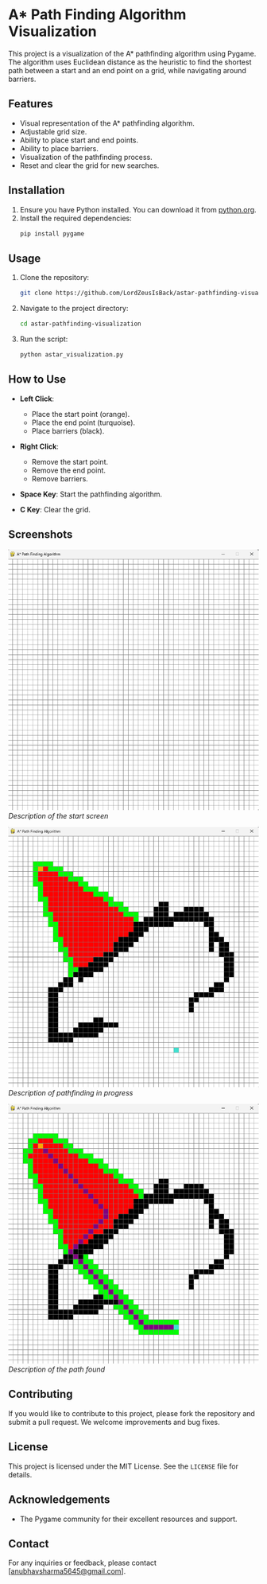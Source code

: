 # A* Path Finding Algorithm Visualization

This project is a visualization of the A* pathfinding algorithm using Pygame. The algorithm uses Euclidean distance as the heuristic to find the shortest path between a start and an end point on a grid, while navigating around barriers.

## Features

- Visual representation of the A* pathfinding algorithm.
- Adjustable grid size.
- Ability to place start and end points.
- Ability to place barriers.
- Visualization of the pathfinding process.
- Reset and clear the grid for new searches.

## Installation

1. Ensure you have Python installed. You can download it from [python.org](https://www.python.org/).
2. Install the required dependencies:
    ```bash
    pip install pygame
    ```

## Usage

1. Clone the repository:
    ```bash
    git clone https://github.com/LordZeusIsBack/astar-pathfinding-visualization.git
    ```
2. Navigate to the project directory:
    ```bash
    cd astar-pathfinding-visualization
    ```
3. Run the script:
    ```bash
    python astar_visualization.py
    ```

## How to Use

- **Left Click**:
  - Place the start point (orange).
  - Place the end point (turquoise).
  - Place barriers (black).

- **Right Click**:
  - Remove the start point.
  - Remove the end point.
  - Remove barriers.

- **Space Key**: Start the pathfinding algorithm.

- **C Key**: Clear the grid.

## Screenshots

![Start Screen](screenshots/start-screen.png)
*Description of the start screen*

![Pathfinding in Progress](screenshots/pathfinding-in-progress.png)
*Description of pathfinding in progress*

![Path Found](screenshots/path-found.png)
*Description of the path found*


## Contributing

If you would like to contribute to this project, please fork the repository and submit a pull request. We welcome improvements and bug fixes.

## License

This project is licensed under the MIT License. See the `LICENSE` file for details.

## Acknowledgements

- The Pygame community for their excellent resources and support.

## Contact

For any inquiries or feedback, please contact [anubhavsharma5645@gmail.com].